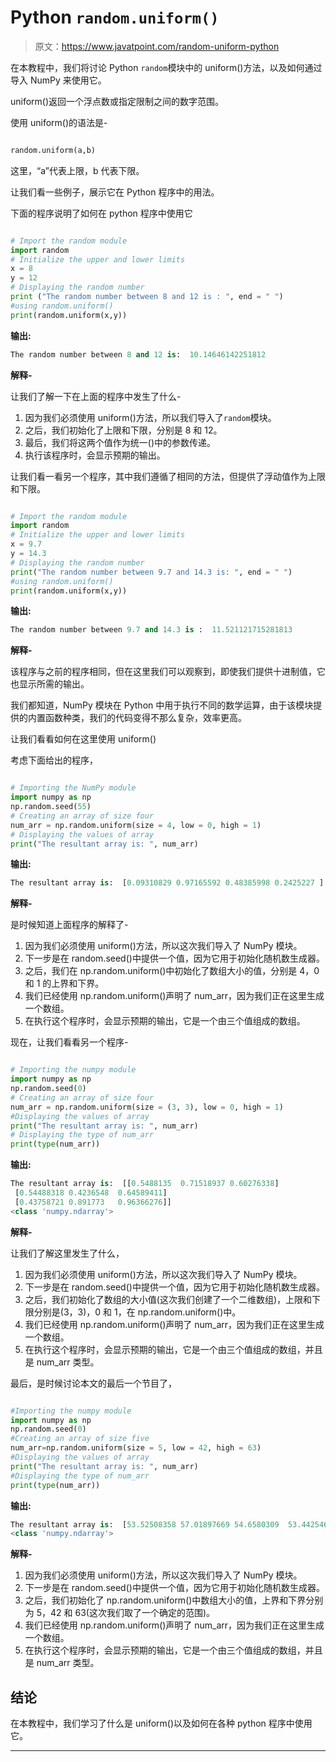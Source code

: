 # Python `random.uniform()`

> 原文：<https://www.javatpoint.com/random-uniform-python>

在本教程中，我们将讨论 Python `random`模块中的 uniform()方法，以及如何通过导入 NumPy 来使用它。

uniform()返回一个浮点数或指定限制之间的数字范围。

使用 uniform()的语法是-

```py

random.uniform(a,b)

```

这里，“a”代表上限，b 代表下限。

让我们看一些例子，展示它在 Python 程序中的用法。

下面的程序说明了如何在 python 程序中使用它

```py

# Import the random module
import random
# Initialize the upper and lower limits
x = 8
y = 12
# Displaying the random number
print ("The random number between 8 and 12 is : ", end = " ")
#using random.uniform()
print(random.uniform(x,y))

```

**输出:**

```py
The random number between 8 and 12 is:  10.14646142251812

```

**解释-**

让我们了解一下在上面的程序中发生了什么-

1.  因为我们必须使用 uniform()方法，所以我们导入了`random`模块。
2.  之后，我们初始化了上限和下限，分别是 8 和 12。
3.  最后，我们将这两个值作为统一()中的参数传递。
4.  执行该程序时，会显示预期的输出。

让我们看一看另一个程序，其中我们遵循了相同的方法，但提供了浮动值作为上限和下限。

```py

# Import the random module
import random
# Initialize the upper and lower limits
x = 9.7
y = 14.3
# Displaying the random number
print("The random number between 9.7 and 14.3 is: ", end = " ")
#using random.uniform()
print(random.uniform(x,y))

```

**输出:**

```py
The random number between 9.7 and 14.3 is :  11.521121715281813

```

**解释-**

该程序与之前的程序相同，但在这里我们可以观察到，即使我们提供十进制值，它也显示所需的输出。

我们都知道，NumPy 模块在 Python 中用于执行不同的数学运算，由于该模块提供的内置函数种类，我们的代码变得不那么复杂，效率更高。

让我们看看如何在这里使用 uniform()

考虑下面给出的程序，

```py

# Importing the NumPy module
import numpy as np
np.random.seed(55)
# Creating an array of size four
num_arr = np.random.uniform(size = 4, low = 0, high = 1)
# Displaying the values of array
print("The resultant array is: ", num_arr)

```

**输出:**

```py
The resultant array is:  [0.09310829 0.97165592 0.48385998 0.2425227 ]

```

**解释-**

是时候知道上面程序的解释了-

1.  因为我们必须使用 uniform()方法，所以这次我们导入了 NumPy 模块。
2.  下一步是在 random.seed()中提供一个值，因为它用于初始化随机数生成器。
3.  之后，我们在 np.random.uniform()中初始化了数组大小的值，分别是 4，0 和 1 的上界和下界。
4.  我们已经使用 np.random.uniform()声明了 num_arr，因为我们正在这里生成一个数组。
5.  在执行这个程序时，会显示预期的输出，它是一个由三个值组成的数组。

现在，让我们看看另一个程序-

```py

# Importing the numpy module
import numpy as np
np.random.seed(0)
# Creating an array of size four
num_arr = np.random.uniform(size = (3, 3), low = 0, high = 1)
#Displaying the values of array
print("The resultant array is: ", num_arr)
# Displaying the type of num_arr
print(type(num_arr))

```

**输出:**

```py
The resultant array is:  [[0.5488135  0.71518937 0.60276338]
 [0.54488318 0.4236548  0.64589411]
 [0.43758721 0.891773   0.96366276]]
<class 'numpy.ndarray'>

```

**解释-**

让我们了解这里发生了什么，

1.  因为我们必须使用 uniform()方法，所以这次我们导入了 NumPy 模块。
2.  下一步是在 random.seed()中提供一个值，因为它用于初始化随机数生成器。
3.  之后，我们初始化了数组的大小值(这次我们创建了一个二维数组)，上限和下限分别是(3，3)，0 和 1，在 np.random.uniform()中。
4.  我们已经使用 np.random.uniform()声明了 num_arr，因为我们正在这里生成一个数组。
5.  在执行这个程序时，会显示预期的输出，它是一个由三个值组成的数组，并且是 num_arr 类型。

最后，是时候讨论本文的最后一个节目了，

```py

#Importing the numpy module
import numpy as np
np.random.seed(0)
#Creating an array of size five
num_arr=np.random.uniform(size = 5, low = 42, high = 63)
#Displaying the values of array
print("The resultant array is: ", num_arr)
#Displaying the type of num_arr
print(type(num_arr))

```

**输出:**

```py
The resultant array is:  [53.52508358 57.01897669 54.6580309  53.44254684 50.89675079]
<class 'numpy.ndarray'>

```

**解释-**

1.  因为我们必须使用 uniform()方法，所以这次我们导入了 NumPy 模块。
2.  下一步是在 random.seed()中提供一个值，因为它用于初始化随机数生成器。
3.  之后，我们初始化了 np.random.uniform()中数组大小的值，上界和下界分别为 5，42 和 63(这次我们取了一个确定的范围)。
4.  我们已经使用 np.random.uniform()声明了 num_arr，因为我们正在这里生成一个数组。
5.  在执行这个程序时，会显示预期的输出，它是一个由三个值组成的数组，并且是 num_arr 类型。

## 结论

在本教程中，我们学习了什么是 uniform()以及如何在各种 python 程序中使用它。

* * *